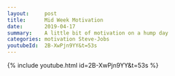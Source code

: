```yaml
---
layout:     post
title:      Mid Week Motivation
date:       2019-04-17
summary:    A little bit of motivation on a hump day
categories: motivation Steve-Jobs
youtubeId:  2B-XwPjn9YY&t=53s
---
```


{% include youtube.html id=2B-XwPjn9YY&t=53s %}

